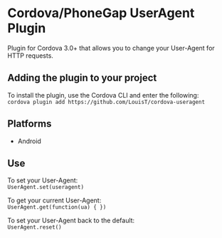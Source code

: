 # Cordova/PhoneGap UserAgent Plugin #
Plugin for Cordova 3.0+ that allows you to change your User-Agent for HTTP requests.

## Adding the plugin to your project ##
To install the plugin, use the Cordova CLI and enter the following:<br />
`cordova plugin add https://github.com/LouisT/cordova-useragent`

## Platforms ##
- Android

## Use ##
To set your User-Agent:<br />
`UserAgent.set(useragent)`

To get your current User-Agent:<br />
`UserAgent.get(function(ua) { })`

To set your User-Agent back to the default:<br />
`UserAgent.reset()`
